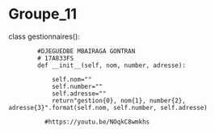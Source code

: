 # Groupe_11
class gestionnaires():
    

            #DJEGUEDBE MBAIRAGA GONTRAN
            # 17A833FS
            def __init__(self, nom, number, adresse):
        
                self.nom=""
                self.number=""
                self.adresse=""
                return"gestion{0}, nom{1}, number{2}, adresse{3}".format(self.nom, self.number, self.adresse)
    
              #https://youtu.be/NOqkC8wmkhs

